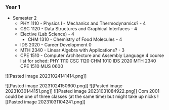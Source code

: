 ### Year 1
- Semester 2
	-  PHY 1110 - Physics I - Mechanics and Thermodynamics? - 4
	- CSC 1120 - Data Structures and Graphical Interfaces - 4
	- Elective (Lab Science) - 4
		- CHM 1310 - Chemistry of Food Molecules - 4
	- IDS 2020 - Career Development 0
	- MTH 2340 - Linear Algebra with Applications? - 3
	- CPE 1510 - Computer Architecture and Assembly Language  4
course list for sched:
PHY 1110
CSC 1120
CHM 1010
IDS 2020
MTH 2340
CPE 1510
MUS 0600


![[Pasted image 20231024141414.png]]

![[Pasted image 20231024150600.png]]
![[Pasted image 20231030144151.png]]
![[Pasted image 20231031084922.png]]
Com 2001 could be one of three classes (at the same time) but might take up nicks
![[Pasted image 20231031104241.png]]